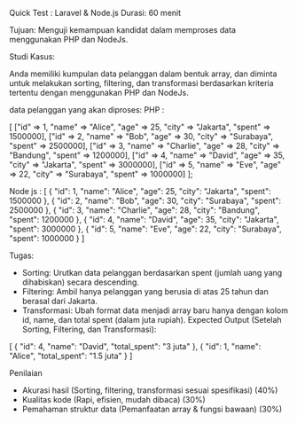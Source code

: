 Quick Test : Laravel & Node.js 
Durasi: 60 menit

Tujuan: Menguji kemampuan kandidat dalam memproses data menggunakan PHP dan NodeJs.

Studi Kasus:

Anda memiliki kumpulan data pelanggan dalam bentuk array, dan diminta untuk melakukan sorting, filtering, dan transformasi berdasarkan kriteria tertentu dengan menggunakan PHP dan NodeJs.

data pelanggan yang akan diproses:
PHP : 

[
["id" => 1, "name" => "Alice", "age" => 25, "city" => "Jakarta", "spent" => 1500000],
["id" => 2, "name" => "Bob", "age" => 30, "city" => "Surabaya", "spent" => 2500000],
["id" => 3, "name" => "Charlie", "age" => 28, "city" => "Bandung", "spent" => 1200000],
["id" => 4, "name" => "David", "age" => 35, "city" => "Jakarta", "spent" => 3000000],
["id" => 5, "name" => "Eve", "age" => 22, "city" => "Surabaya", "spent" => 1000000]
];

Node js :
[
{ "id": 1, "name": "Alice", "age": 25, "city": "Jakarta", "spent": 1500000 },
{ "id": 2, "name": "Bob", "age": 30, "city": "Surabaya", "spent": 2500000 },
{ "id": 3, "name": "Charlie", "age": 28, "city": "Bandung", "spent": 1200000 },
{ "id": 4, "name": "David", "age": 35, "city": "Jakarta", "spent": 3000000 },
{ "id": 5, "name": "Eve", "age": 22, "city": "Surabaya", "spent": 1000000 }
]

Tugas:

- Sorting: Urutkan data pelanggan berdasarkan spent (jumlah uang yang dihabiskan) secara descending.
- Filtering: Ambil hanya pelanggan yang berusia di atas 25 tahun dan berasal dari Jakarta.
- Transformasi: Ubah format data menjadi array baru hanya dengan kolom id, name, dan total spent (dalam juta rupiah).
Expected Output (Setelah Sorting, Filtering, dan Transformasi):

[
{ "id": 4, "name": "David", "total_spent": "3 juta" },
{ "id": 1, "name": "Alice", "total_spent": "1.5 juta" }
]


Penilaian

- Akurasi hasil (Sorting, filtering, transformasi sesuai spesifikasi) (40%)
- Kualitas kode (Rapi, efisien, mudah dibaca) (30%)
- Pemahaman struktur data (Pemanfaatan array & fungsi bawaan) (30%)
